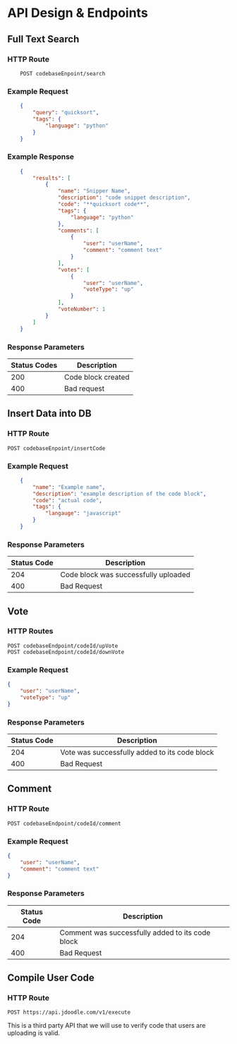 # API Design & Endpoints

## Full Text Search
### HTTP Route
```
    POST codebaseEnpoint/search
```

### Example Request
```json
    {
        "query": "quicksort",
        "tags": {
            "language": "python"
        }
    }
```

### Example Response
```json
    {
        "results": [
            {
                "name": "Snipper Name",
                "description": "code snippet description",
                "code": "**quicksort code**",
                "tags": {
                    "language": "python"
                },
                "comments": [
                    {
                        "user": "userName",
                        "comment": "comment text"
                    }
                ],
                "votes": [
                    {
                        "user": "userName",
                        "voteType": "up"
                    }
                ],
                "voteNumber": 1
            }
        ]
    }
```

### Response Parameters
Status Codes | Description
-------------|--------------
200 | Code block created
400 | Bad request

## Insert Data into DB

### HTTP Route
```
POST codebaseEnpoint/insertCode
```

### Example Request
```json
    {
        "name": "Example name",
        "description": "example description of the code block",
        "code": "actual code",
        "tags": {
            "langauge": "javascript"
        }
    }
```

### Response Parameters
Status Code | Description
------------|------------
204 | Code block was successfully uploaded
400 | Bad Request

## Vote

### HTTP Routes
```
POST codebaseEndpoint/codeId/upVote
POST codebaseEndpoint/codeId/downVote
```

### Example Request
```json
{
    "user": "userName",
    "voteType": "up"
}
```

### Response Parameters
Status Code | Description
------------|-------------
204 | Vote was successfully added to its code block
400 | Bad Request
## Comment

### HTTP Route
```
POST codebaseEndpoint/codeId/comment
```

### Example Request
```json
{
    "user": "userName",
    "comment": "comment text"
}
```

### Response Parameters
Status Code | Description
------------|------------
204 | Comment was successfully added to its code block
400 | Bad Request

## Compile User Code

### HTTP Route
```
POST https://api.jdoodle.com/v1/execute
```

This is a third party API that we will use to verify code that users are uploading is valid.